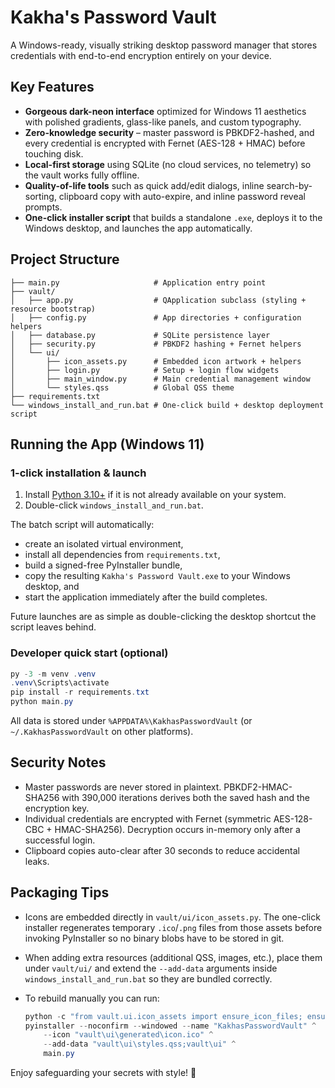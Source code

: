# Kakha's Password Vault

A Windows-ready, visually striking desktop password manager that stores credentials with end-to-end encryption entirely on your device.

## Key Features

- **Gorgeous dark-neon interface** optimized for Windows 11 aesthetics with polished gradients, glass-like panels, and custom typography.
- **Zero-knowledge security** – master password is PBKDF2-hashed, and every credential is encrypted with Fernet (AES-128 + HMAC) before touching disk.
- **Local-first storage** using SQLite (no cloud services, no telemetry) so the vault works fully offline.
- **Quality-of-life tools** such as quick add/edit dialogs, inline search-by-sorting, clipboard copy with auto-expire, and inline password reveal prompts.
- **One-click installer script** that builds a standalone `.exe`, deploys it to the Windows desktop, and launches the app automatically.

## Project Structure

```
├── main.py                     # Application entry point
├── vault/
│   ├── app.py                  # QApplication subclass (styling + resource bootstrap)
│   ├── config.py               # App directories + configuration helpers
│   ├── database.py             # SQLite persistence layer
│   ├── security.py             # PBKDF2 hashing + Fernet helpers
│   └── ui/
│       ├── icon_assets.py      # Embedded icon artwork + helpers
│       ├── login.py            # Setup + login flow widgets
│       ├── main_window.py      # Main credential management window
│       └── styles.qss          # Global QSS theme
├── requirements.txt
└── windows_install_and_run.bat # One-click build + desktop deployment script
```

## Running the App (Windows 11)

### 1-click installation & launch

1. Install [Python 3.10+](https://www.python.org/downloads/windows/) if it is not already available on your system.
2. Double-click `windows_install_and_run.bat`.

The batch script will automatically:
- create an isolated virtual environment,
- install all dependencies from `requirements.txt`,
- build a signed-free PyInstaller bundle,
- copy the resulting `Kakha's Password Vault.exe` to your Windows desktop, and
- start the application immediately after the build completes.

Future launches are as simple as double-clicking the desktop shortcut the script leaves behind.

### Developer quick start (optional)

```powershell
py -3 -m venv .venv
.venv\Scripts\activate
pip install -r requirements.txt
python main.py
```

All data is stored under `%APPDATA%\KakhasPasswordVault` (or `~/.KakhasPasswordVault` on other platforms).

## Security Notes

- Master passwords are never stored in plaintext. PBKDF2-HMAC-SHA256 with 390,000 iterations derives both the saved hash and the encryption key.
- Individual credentials are encrypted with Fernet (symmetric AES-128-CBC + HMAC-SHA256). Decryption occurs in-memory only after a successful login.
- Clipboard copies auto-clear after 30 seconds to reduce accidental leaks.

## Packaging Tips

- Icons are embedded directly in `vault/ui/icon_assets.py`. The one-click installer regenerates temporary `.ico`/`.png` files from those assets before invoking PyInstaller so no binary blobs have to be stored in git.
- When adding extra resources (additional QSS, images, etc.), place them under `vault/ui/` and extend the `--add-data` arguments inside `windows_install_and_run.bat` so they are bundled correctly.
- To rebuild manually you can run:

  ```powershell
  python -c "from vault.ui.icon_assets import ensure_icon_files; ensure_icon_files()"
  pyinstaller --noconfirm --windowed --name "KakhasPasswordVault" ^
      --icon "vault\ui\generated\icon.ico" ^
      --add-data "vault\ui\styles.qss;vault\ui" ^
      main.py
  ```

Enjoy safeguarding your secrets with style! 🔐
